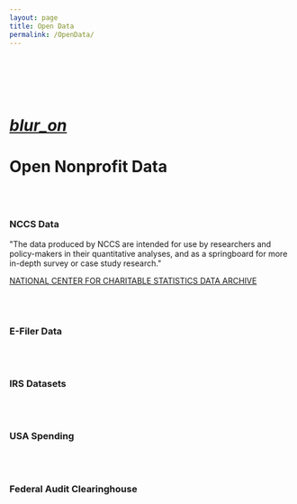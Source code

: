 ```yaml
---
layout: page
title: Open Data
permalink: /OpenData/
---
```


<br>
<br>


<br>
<br>


<div class="icon-block">
   <a href="https://player.vimeo.com/video/180644880">
   <h1 class="center black-text"><i class="large material-icons">blur_on</i></h1></a>
   <h1 class="center orange-text">Open Nonprofit Data</h1>
</div>


<br>
<br>









<div class="divider"></div>

### NCCS Data

"The data produced by NCCS are intended for use by researchers and policy-makers in their quantitative analyses, and as a springboard for more in-depth survey or case study research."

[NATIONAL CENTER FOR CHARITABLE STATISTICS DATA ARCHIVE](http://nccs-data.urban.org/index.php)

<br>
<br>

<div class="divider"></div>

### E-Filer Data



<br>
<br>

<div class="divider"></div>

### IRS Datasets



<br>
<br>

<div class="divider"></div>

### USA Spending






<br>
<br>

<div class="divider"></div>

### Federal Audit Clearinghouse





<br>
<br>

<div class="divider"></div>

